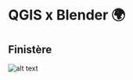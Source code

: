 # QGIS x Blender :earth_africa:

## Finistère


![alt text](https://chloepochon.github.io/3D/topographie/jpg/bretagne.png)
